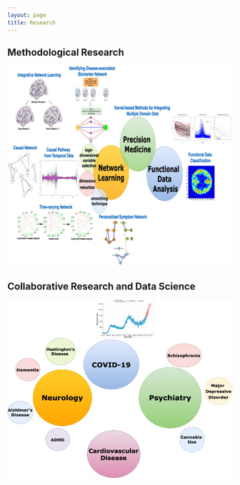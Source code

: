 ```yaml
---
layout: page
title: Research
---
```




## Methodological Research 
<img src="/assets/img/method_projects.png" width = "1000" height = "450">


## Collaborative Research and Data Science
<img src="/assets/img/applied_projects.png" width = "700" height = "400">


